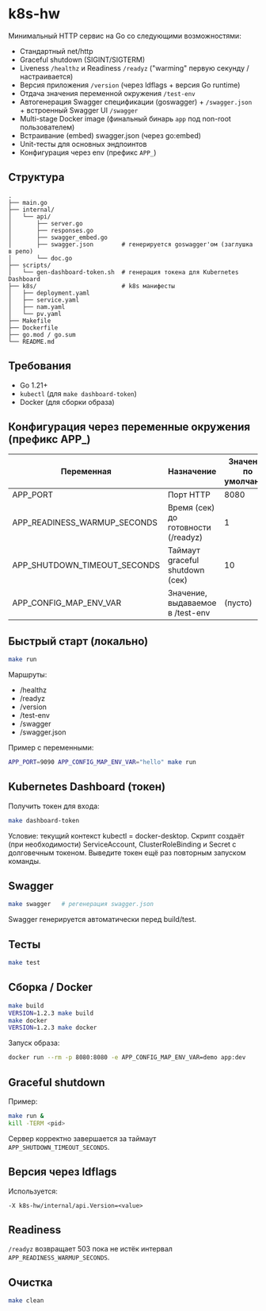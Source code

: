# k8s-hw

Минимальный HTTP сервис на Go со следующими возможностями:
- Стандартный net/http
- Graceful shutdown (SIGINT/SIGTERM)
- Liveness `/healthz` и Readiness `/readyz` ("warming" первую секунду / настраивается)
- Версия приложения `/version` (через ldflags + версия Go runtime)
- Отдача значения переменной окружения `/test-env`
- Автогенерация Swagger спецификации (goswagger) + `/swagger.json` + встроенный Swagger UI `/swagger`
- Multi-stage Docker image (финальный бинарь `app` под non-root пользователем)
- Встраивание (embed) swagger.json (через go:embed)
- Unit-тесты для основных эндпоинтов
- Конфигурация через env (префикс `APP_`)

## Структура
```
.
├── main.go
├── internal/
│   └── api/
│       ├── server.go
│       ├── responses.go
│       ├── swagger_embed.go
│       ├── swagger.json        # генерируется goswagger'ом (заглушка в репо)
│       └── doc.go
├── scripts/
│   └── gen-dashboard-token.sh  # генерация токена для Kubernetes Dashboard
├── k8s/                        # k8s манифесты
│   ├── deployment.yaml
│   ├── service.yaml
│   ├── nam.yaml
│   └── pv.yaml
├── Makefile
├── Dockerfile
├── go.mod / go.sum
└── README.md
```

## Требования
- Go 1.21+
- `kubectl` (для `make dashboard-token`)
- Docker (для сборки образа)

## Конфигурация через переменные окружения (префикс APP_)
| Переменная | Назначение | Значение по умолчанию |
|-----------|------------|-----------------------|
| APP_PORT | Порт HTTP | 8080 |
| APP_READINESS_WARMUP_SECONDS | Время (сек) до готовности (/readyz) | 1 |
| APP_SHUTDOWN_TIMEOUT_SECONDS | Таймаут graceful shutdown (сек) | 10 |
| APP_CONFIG_MAP_ENV_VAR | Значение, выдаваемое в /test-env | (пусто) |

## Быстрый старт (локально)
```bash
make run
```
Маршруты:
- /healthz
- /readyz
- /version
- /test-env
- /swagger
- /swagger.json

Пример с переменными:
```bash
APP_PORT=9090 APP_CONFIG_MAP_ENV_VAR="hello" make run
```

## Kubernetes Dashboard (токен)
Получить токен для входа:
```bash
make dashboard-token
```
Условие: текущий контекст kubectl = docker-desktop.
Скрипт создаёт (при необходимости) ServiceAccount, ClusterRoleBinding и Secret с долговечным токеном. Выведите токен ещё раз повторным запуском команды.

## Swagger
```bash
make swagger   # регенерация swagger.json
```
Swagger генерируется автоматически перед build/test.

## Тесты
```bash
make test
```

## Сборка / Docker
```bash
make build
VERSION=1.2.3 make build
make docker
VERSION=1.2.3 make docker
```
Запуск образа:
```bash
docker run --rm -p 8080:8080 -e APP_CONFIG_MAP_ENV_VAR=demo app:dev
```

## Graceful shutdown
Пример:
```bash
make run &
kill -TERM <pid>
```
Сервер корректно завершается за таймаут `APP_SHUTDOWN_TIMEOUT_SECONDS`.

## Версия через ldflags
Используется:
```
-X k8s-hw/internal/api.Version=<value>
```

## Readiness
`/readyz` возвращает 503 пока не истёк интервал `APP_READINESS_WARMUP_SECONDS`.

## Очистка
```bash
make clean
```
